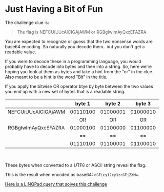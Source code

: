 # Just Having a Bit of Fun

The challenge clue is:

> The flag is NEFCUiUUcAlCIGAjAWM or RGBgIwlmAyQxcEFAZRA

You are expected to recognize or guess that the two nonsense words are base64 encoding. So naturally you decode them.. but you don't get a readable value.

If you were to decode these in a programming language, you would probably have to decode into bytes and then into a string. So, here we're hoping you look at them as bytes and take a hint from the "or" in the clue. Also meant to be a hint is the word "Bit" in the title.

If you apply the bitwise OR operator btye by byte between the two values you end up with a new set of bytes that is a readable string.

|| byte 1 | byte 2 | byte 3 | byte 4 | byte 5 | byte 6 | byte 7 | byte 8 | byte 9 | byte 10 | byte 11 | byte 12 | byte 13 | byte 14 |
|:---:| :---: | :---: | :---: | :---:  | :---:  | :---: | :---:  | :---:  | :---: | :---:  | :---:  | :---: | :---:  | :---:  |  
|NEFCUiUUcAlCIGAjAWM| 00110100 | 01000001 | 01000010 | 01010010 | 00100101 | 00010100 | 01110000 | 00001001 | 01000010 | 00100000 | 01100000 | 00100011 | 00000001 | 01100011 |
|| OR | OR | OR | OR |  OR |  OR |  OR |  OR |  OR |  OR |  OR |  OR |  OR |  OR | 
 |RGBgIwlmAyQxcEFAZRA| 01000100 | 01100000 | 01100000 | 00100011 | 00001001 | 01100110 | 00000011 | 00100100 | 00110001 | 01110000 | 01000001 | 01000000 | 01100101 | 00010000 |
 ||   ==   |   ==   |   ==   |   ==   |   ==   |   ==   |   ==   |   ==   |   ==   |   ==   |   ==   |   ==   |   ==   |   ==   |   
|| 01110100 | 01100001 | 01100010 | 01110011 | 00101101 | 01110110 | 01110011 | 00101101 | 01110011 | 01110000 | 01100001 | 01100011 | 01100101 | 01110011 |  
  
  <br />

 These bytes when converted to a UTF8 or ASCII string reveal the flag.  

This is the result when encoded as base64: `dGFicy12cy1zcGFjZXM=`.   

[Here is a LINQPad query that solves this challenge](http://share.linqpad.net/99weoo.linq)